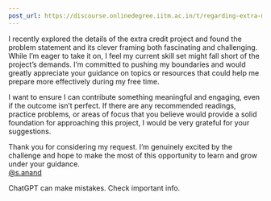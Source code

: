 ```yaml
---
post_url: https://discourse.onlinedegree.iitm.ac.in/t/regarding-extra-material-information-resources-for-the-upcoming-project/163241/1
---
```

I recently explored the details of the extra credit project and found the problem statement and its clever framing both fascinating and challenging. While I’m eager to take it on, I feel my current skill set might fall short of the project’s demands. I’m committed to pushing my boundaries and would greatly appreciate your guidance on topics or resources that could help me prepare more effectively during my free time.

I want to ensure I can contribute something meaningful and engaging, even if the outcome isn’t perfect. If there are any recommended readings, practice problems, or areas of focus that you believe would provide a solid foundation for approaching this project, I would be very grateful for your suggestions.

Thank you for considering my request. I’m genuinely excited by the challenge and hope to make the most of this opportunity to learn and grow under your guidance.  
[@s.anand](/u/s.anand)

ChatGPT can make mistakes. Check important info.